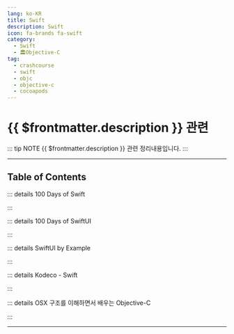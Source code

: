 ```yaml
---
lang: ko-KR
title: Swift
description: Swift
icon: fa-brands fa-swift
category: 
  - Swift
  - 🏛Objective-C
tag: 
  - crashcourse
  - swift
  - objc
  - objective-c
  - cocoapods
---
```


# {{ $frontmatter.description }} 관련

::: tip NOTE
{{ $frontmatter.description }} 관련 정리내용입니다.
:::

<ShieldsGroup logos="swift,xcode,cocoapods"/>

---

## Table of Contents

::: details 100 Days of Swift

<ToCLocal basePath="/swift/100-days-of-swift" />

:::

::: details 100 Days of SwiftUI

<ToCLocal basePath="/swift/100-days-of-swiftui" />

:::

::: details SwiftUI by Example

<ToCLocal basePath="/swift/swiftui-by-example" />

:::

::: details Kodeco - Swift

<ToCLocal basePath="/swift/kodeco" />

:::

::: details OSX 구조를 이해하면서 배우는 Objective-C

<ToCLocal basePath="/swift/shuokai-objc" />

:::

---

<TagLinks />